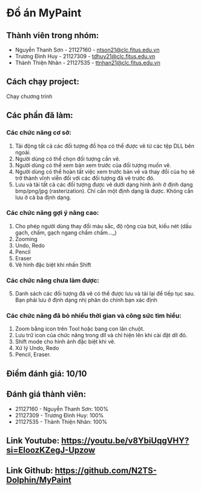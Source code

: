 # Đồ án MyPaint
## Thành viên trong nhóm:
- Nguyễn Thanh Sơn - 21127160 - ntson21@clc.fitus.edu.vn
- Trương Đình Huy - 21127309 - tdhuy21@clc.fitus.edu.vn
- Thành Thiện Nhân - 21127535 - ttnhan21@clc.fitus.edu.vn

## Cách chạy project:
Chạy chương trình

## Các phần đã làm:
### Các chức năng cơ sở:
1. Tải động tất cả các đối tượng đồ họa có thể được vẽ từ các tệp DLL bên ngoài.
2. Người dùng có thể chọn đối tượng cần vẽ.
3. Người dùng có thể xem bản xem trước của đối tượng muốn vẽ.
4. Người dùng có thể hoàn tất việc xem trước bản vẽ và thay đổi của họ sẽ trở thành vĩnh viễn đối với các đối tượng đã vẽ trước đó.
6. Lưu và tải tất cả các đối tượng được vẽ dưới dạng hình ảnh ở định dạng bmp/png/jpg (rasterization). Chỉ cần một định dạng là được. Không cần lưu ở cả ba định dạng.

### Các chức năng gợi ý nâng cao:
1. Cho phép người dùng thay đổi màu sắc, độ rộng của bút, kiểu nét (dấu gạch, chấm, gạch ngang chấm chấm..._)
2. Zooming
3. Undo, Redo
4. Pencil
5. Eraser
6. Vẽ hình đặc biệt khi nhấn Shift

### Các chức năng chưa làm được:
5. Danh sách các đối tượng đã vẽ có thể được lưu và tải lại để tiếp tục sau. Bạn phải lưu ở định dạng nhị phân do chính bạn xác định

### Các chức năng đã bỏ nhiều thời gian và công sức tìm hiểu:
1. Zoom bằng icon trên Tool hoặc bang con lăn chuột.
2. Lưu trữ icon của chức năng trong dll và chỉ hiện lên khi cài đặt dll đó.
3. Shift mode cho hình ảnh đặc biệt khi vẽ.
5. Xử lý Undo, Redo
4. Pencil, Eraser.

## Điểm đánh giá: 10/10

## Đánh giá thành viên:
- 21127160 - Nguyễn Thanh Sơn: 100%
- 21127309 - Trương Đình Huy: 100%
- 21127535 - Thành Thiện Nhân: 100%

## Link Youtube: https://youtu.be/v8YbiUqgVHY?si=EloozKZegJ-Upzow

## Link Github: https://github.com/N2TS-Dolphin/MyPaint


